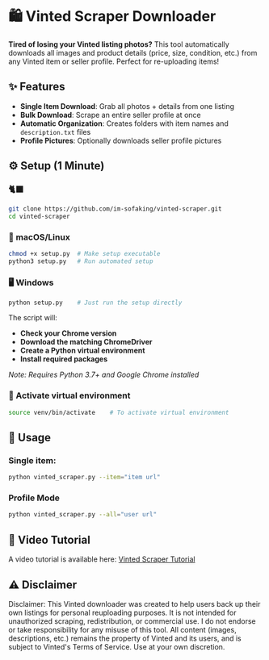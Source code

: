 # 🛍️ Vinted Scraper Downloader

**Tired of losing your Vinted listing photos?** This tool automatically downloads all images and product details (price, size, condition, etc.) from any Vinted item or seller profile. Perfect for re-uploading items!

## ✨ Features
- **Single Item Download**: Grab all photos + details from one listing
- **Bulk Download**: Scrape an entire seller profile at once
- **Automatic Organization**: Creates folders with item names and `description.txt` files
- **Profile Pictures**: Optionally downloads seller profile pictures

## ⚙️ Setup (1 Minute)

### 🐈‍⬛
```bash
git clone https://github.com/im-sofaking/vinted-scraper.git
cd vinted-scraper
```

### 🍎 macOS/Linux
```bash
chmod +x setup.py  # Make setup executable
python3 setup.py   # Run automated setup
```
### 🖥️ Windows
```bash
python setup.py    # Just run the setup directly
```
The script will:

- **Check your Chrome version**
- **Download the matching ChromeDriver**
- **Create a Python virtual environment**
- **Install required packages**

*Note: Requires Python 3.7+ and Google Chrome installed*

### 🐉 Activate virtual environment
```bash
source venv/bin/activate    # To activate virtual environment 
```

## 🚀 Usage 
### Single item:
```bash
python vinted_scraper.py --item="item url"
```
### Profile Mode
```bash
python vinted_scraper.py --all="user url"
```

## 🎥 Video Tutorial
A video tutorial is available here:
[Vinted Scraper Tutorial](https://drive.google.com/file/d/1JFcxPqDnn5nXUxC_WboQ7v72JizSyc6e/view?usp=drive_link)

## ⚠️ Disclaimer
Disclaimer: This Vinted downloader was created to help users back up their own listings for personal reuploading purposes. 
It is not intended for unauthorized scraping, redistribution, or commercial use. I do not endorse or take responsibility for any misuse of this tool. 
All content (images, descriptions, etc.) remains the property of Vinted and its users, and is subject to Vinted's Terms of Service. 
Use at your own discretion.
